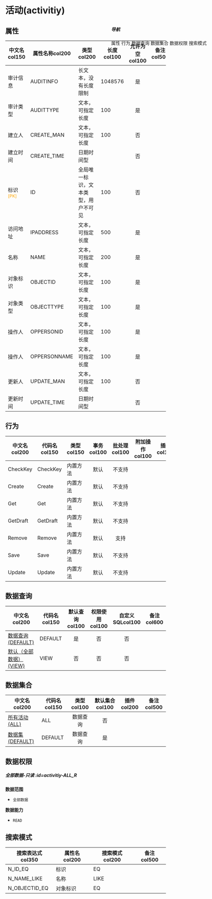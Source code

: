 # 活动(activitiy)  <!-- {docsify-ignore-all} -->


## 属性
|    中文名col150 | 属性名称col200           | 类型col200     | 长度col100    |允许为空col100    |  备注col500  |
| --------   |------------| -----  | -----  | :----: | -------- |
|审计信息|AUDITINFO|长文本，没有长度限制|1048576|是||
|审计类型|AUDITTYPE|文本，可指定长度|100|是||
|建立人|CREATE_MAN|文本，可指定长度|100|否||
|建立时间|CREATE_TIME|日期时间型||否||
|标识<sup class="footnote-symbol"><font color=orange>[PK]</font></sup>|ID|全局唯一标识，文本类型，用户不可见|100|否||
|访问地址|IPADDRESS|文本，可指定长度|500|是||
|名称|NAME|文本，可指定长度|200|是||
|对象标识|OBJECTID|文本，可指定长度|100|是||
|对象类型|OBJECTTYPE|文本，可指定长度|100|是||
|操作人|OPPERSONID|文本，可指定长度|100|是||
|操作人|OPPERSONNAME|文本，可指定长度|100|是||
|更新人|UPDATE_MAN|文本，可指定长度|100|否||
|更新时间|UPDATE_TIME|日期时间型||否||


## 行为
| 中文名col200    | 代码名col150    | 类型col150    | 事务col100   | 批处理col100   | 附加操作col100  | 插件col150    |  备注col300  |
| -------- |---------- |----------- |:----:|:----:|---------| ----- | ----- |
|CheckKey|CheckKey|内置方法|默认|不支持||||
|Create|Create|内置方法|默认|不支持||||
|Get|Get|内置方法|默认|不支持||||
|GetDraft|GetDraft|内置方法|默认|不支持||||
|Remove|Remove|内置方法|默认|支持||||
|Save|Save|内置方法|默认|不支持||||
|Update|Update|内置方法|默认|不支持||||

## 数据查询
| 中文名col200    | 代码名col150    | 默认查询col100 | 权限使用col100 | 自定义SQLcol100 |  备注col600|
| --------  | --------   | :----:  |:----:  | :----:  |----- |
|[数据查询(DEFAULT)](module/crm/activitiy/query/Default)|DEFAULT|是|否 |否 ||
|[默认（全部数据）(VIEW)](module/crm/activitiy/query/View)|VIEW|否|否 |否 ||

## 数据集合
| 中文名col200  | 代码名col150  | 类型col100 | 默认集合col100 |   插件col200|   备注col500|
| --------  | --------   | :----:   | :----:   | ----- |----- |
|[所有活动(ALL)](module/crm/activitiy/dataset/ALL)|ALL|数据查询|否|||
|[数据集(DEFAULT)](module/crm/activitiy/dataset/Default)|DEFAULT|数据查询|是|||

## 数据权限

##### 全部数据-只读 :id=activitiy-ALL_R

<p class="panel-title"><b>数据范围</b></p>

* `全部数据`

<p class="panel-title"><b>数据能力</b></p>

* `READ`




## 搜索模式
|   搜索表达式col350   |    属性名col200    |    搜索模式col200        |备注col500  |
| -------- |------------|------------|------|
|N_ID_EQ|标识|EQ||
|N_NAME_LIKE|名称|LIKE||
|N_OBJECTID_EQ|对象标识|EQ||

<div style="display: block; overflow: hidden; position: fixed; top: 140px; right: 100px;">

##### 导航
<el-anchor >
<el-anchor-link :href="`#/module/crm/activitiy?id=属性`">
  属性
</el-anchor-link>
<el-anchor-link :href="`#/module/crm/activitiy?id=行为`">
  行为
</el-anchor-link>
<el-anchor-link :href="`#/module/crm/activitiy?id=数据查询`">
  数据查询
</el-anchor-link>
<el-anchor-link :href="`#/module/crm/activitiy?id=数据集合`">
  数据集合
</el-anchor-link>
<el-anchor-link :href="`#/module/crm/activitiy?id=数据权限`">
  数据权限
</el-anchor-link>
<el-anchor-link :href="`#/module/crm/activitiy?id=搜索模式`">
  搜索模式
</el-anchor-link>
</el-anchor>
</div>

<script>
 const { createApp } = Vue
  createApp({
    data() {
      return {



      }
    },
    methods: {
    }
  }).use(ElementPlus).mount('#app')
</script>